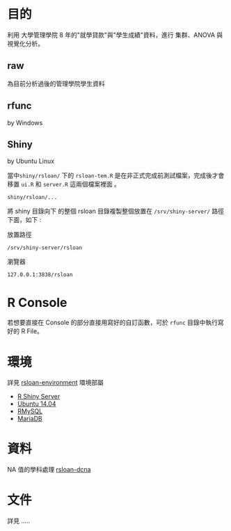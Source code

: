 # 目的

利用 大學管理學院 8 年的"就學貸款"與"學生成績"資料，進行 集群、ANOVA 與視覺化分析。

## raw

為目前分析過後的管理學院學生資料

## rfunc

by Windows

## Shiny

by Ubuntu Linux

當中`shiny/rsloan/` 下的 `rsloan-tem.R` 是在非正式完成前測試檔案，完成後才會移置 `ui.R` 和 `server.R` 這兩個檔案裡面 。

```
shiny/rsloan/...
``` 

將 shiny 目錄向下 的整個 rsloan 目錄複製整個放置在 `/srv/shiny-server/` 路徑下面，如下 :

放置路徑
```
/srv/shiny-server/rsloan
```

瀏覽器
```
127.0.0.1:3838/rsloan
```

# R Console

若想要直接在 Console 的部分直接用寫好的自訂函數，可於 `rfunc` 目錄中執行寫好的 R File。

# 環境

詳見 [rsloan-environment](https://github.com/kancheng/rsloan-environment) 環境部屬

- [R Shiny Server](https://github.com/rstudio/shiny-server)
- [Ubuntu 14.04](https://en.wikipedia.org/wiki/Ubuntu_(operating_system))
- [RMySQL](https://github.com/rstats-db/RMySQL)
- [MariaDB](https://en.wikipedia.org/wiki/MariaDB)

# 資料

NA 值的學科處理 [rsloan-dcna](https://github.com/kancheng/rsloan-dcna)

# 文件

詳見 .....
